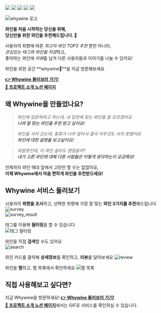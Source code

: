 ![](https://img.shields.io/badge/frontend-typescript-yellow?style=for-the-badge)
![](https://img.shields.io/badge/frontend-react-blue?style=for-the-badge)
![](https://img.shields.io/badge/backend-nodejs-green?style=for-the-badge)
![](https://img.shields.io/badge/backend-typeorm-orange?style=for-the-badge)
![](https://img.shields.io/badge/deploy-aws-001200?style=for-the-badge)

![whywine 로고](https://imgur.com/R8nMFxp.png)

**와인을 처음 시작하는 당신을 위해,**  
**당신만을 위한 와인을 추천해드립니다. 🍷**

사용자의 취향에 따른 *최고의 와인 TOP3 추천* 뿐만 아니라,  
*관심있는 태그와 와인을 저장*하고,  
좋아하는 와인에 *리뷰*를 남겨 다른 사용자들과 이야기를 나눌 수 있어요!

와인을 위한 공간 **whywine🍷**을 지금 방문해보세요

**[👉 Whywine 둘러보러 가기!](www.whywine.co.kr)**  
[**📘 프로젝트 소개 노션 페이지**](https://www.notion.so/8-Cork-Whywine-76f96e8beedd4db699b0a5b767267fe8)


## 왜 Whywine을 만들었나요?
> *와인에 입문하려고 하는데, 내 입맛에 맞는 와인을 잘 모르겠어요*  
***나와 잘 맞는 와인을 추천 받고 싶어요!***

> *와인을 사러 갔는데, 종류가 너무 많아서 결국 아무것도 사지 못했어요*  
***와인에 대한 설명을 보고싶어요!***

> *와알못인데, 이 와인 골라도 괜찮을까?*  
***내가 고른 와인에 대해 다른 사람들은 어떻게 생각하는지 궁금해요!***

언제까지 와인 매대 앞에서 고민만 할 수는 없잖아요,  
**이제 Whywine에서 마음 편하게 와인을 추천받으세요!**

## Whywine 서비스 둘러보기
사용자의 **취향을 조사**하고, 선택한 취향에 가장 잘 맞는 **와인 3가지를 추천**해드립니다   
![survey](https://imgur.com/lAzfcAW.png)  
![survey_result](https://imgur.com/06jDMz4.png)
  
태그를 이용해 **필터링**을 할 수 있습니다  
![태그 필터링](https://imgur.com/sHpNobL.png)  
  
와인을 직접 **검색**할 수도 있어요  
![search](https://imgur.com/4hrP5K5.png)  
  
와인 카드를 클릭해 **상세정보**를 확인하고, **리뷰**를 달아보세요
![review](https://imgur.com/RqkaVzt.png)  
  
와인을 **찜**하고, 찜 목록에서 확인하세요
![찜 목록](https://imgur.com/4hrP5K5.png)  
  
## 직접 사용해보고 싶다면?
지금 Whywine을 방문하세요!
**[👉 Whywine 둘러보러 가기!](https://www.whywine.co.kr/)**  
[**📘 프로젝트 소개 노션 페이지**](https://www.notion.so/8-Cork-Whywine-76f96e8beedd4db699b0a5b767267fe8)에서는 GIF로 서비스를 확인하실 수 있습니다. 
